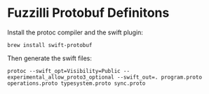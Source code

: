 # Fuzzilli Protobuf Definitons

Install the protoc compiler and the swift plugin:

    brew install swift-protobuf

Then generate the swift files:

    protoc --swift_opt=Visibility=Public --experimental_allow_proto3_optional --swift_out=. program.proto operations.proto typesystem.proto sync.proto
